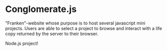 # Conglomerate.js
"Franken"-website whose purpose is to host several javascript mini projects. Users are able to select a project to browse and interact with a life copy returned by the server to their browser.

Node.js project!
